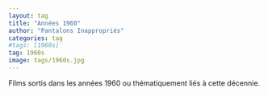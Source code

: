 ```yaml
---
layout: tag
title: "Années 1960"
author: "Pantalons Inappropriés"
categories: tag
#tags: [1960s]
tag: 1960s
image: tags/1960s.jpg
---
```


Films sortis dans les années 1960 ou thématiquement liés à cette décennie.

